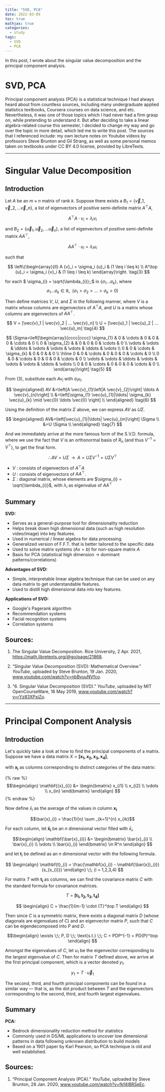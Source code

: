 ```yaml
---
title: "SVD, PCA"
date: 2022-03-09
toc: true
mathjax: true
categories:
  - study
tags:
  - SVD
  - PCA
---
```


In this post, I wrote about the singular value decomposition and the principal component analysis. 

# SVD, PCA

Principal component analysis (PCA) is a statistical technique I had always heard about from countless sources, including many undergraduate applied statistics textbooks, Coursera courses on data science, and etc. Nevertheless, it was one of those topics which I had never had a firm grasp on, while pretending to understand it. But after deciding to take a linear algebra-related course this semester, I decided to change my way and go over the topic in more detail, which led me to write this post. The sources that I referenced include: my own lecture notes on Youtube videos by professors Steve Brunton and Gil Strang, as well as some personal memos taken on textbooks under CC BY 4.0 license, provided by LibreTexts. 



---

# Singular Value Decomposition


## Introduction

Let $A$ be an $m \times n$ matrix of rank $k$. Suppose there exists a $B_{1} = \{\vec{v}\_{1}, \vec{v}\_{2}, \ldots \vec{v}\_{n}\}$, a list of eigenvectors of positive semi-definite matrix $A^\top A$,

$$ A^{\top}A \cdot v_{i} = \lambda_{i} v_{i}  \tag{1}$$

and $B_{2} = \{\vec{u}_{1}, \vec{u}_{2}, \ldots \vec{u}_{n}\}$, a list of eigenvectors of positive semi-definite matrix $AA^{\top}$,

$$ AA^{\top} \cdot u_{i} = \lambda_{i} u_{i} \tag{2} $$

such that

$$
\left\{\begin{array}{ll} A {v}_i = \sigma_i {u}_i & (1 \leq i \leq k) \\ A^\top {u}_i = \sigma_i {v}_i  & (1 \leq i \leq k) \end{array}\right. \tag{3}
$$

for each $ \sigma_{i} = \sqrt{\lambda_{i}}\;\;$ in $\{\sigma_1 ... \sigma_k\}$, where $$\sigma_1 \dots \sigma_k \in \mathbb{R}, \;\; (\sigma_1 > \sigma_2 > \dots > \sigma_k > 0)  $$

Then define matrices $V$, $U$, and $\Sigma$ in the following manner, where $V$ is a matrix whose columns are eigenvectors of $A^{\top}A$, and $U$ is a matrix whose columns are eigenvectors of $AA^{\top}$. 

$$
V = [\vec{v}_1 | \vec{v}_2 | ... \vec{v}_n] \\
U = [\vec{u}_1 | \vec{u}_2 | ... \vec{u}_m] \tag{4}
$$ 

$$$$

$$
\Sigma=\left[\begin{array}{cccc|cccc}
\sigma_{1} & 0 & \cdots & 0 & 0 & 0 & \cdots & 0 \\
0 & \sigma_{2} & & 0 & 0 & 0 & \cdots & 0 \\
\vdots & \vdots & \ddots & \vdots & \vdots & \vdots & \ddots & \vdots \\
0 & 0 & \cdots & \sigma_{k} & 0 & 0 &  & 0 \\
\hline 0 & 0 & \cdots & 0 & 0 & 0 & \cdots & 0 \\
0 & 0 & \cdots & 0 & 0 & 0 & \cdots & 0 \\
\vdots & \vdots & \ddots & \vdots & \vdots & \vdots & \ddots & \vdots \\
0 & 0 & \cdots & 0 & 0 & 0 & \cdots & 0 \\ 
\end{array}\right] \tag{5}
$$


From $(3)$, substitute each $A v_{i}$ with $\sigma_{i} u_{i}$. 

$$
\begin{aligned}
AV &=\left[A \vec{v}_{1}\left|A \vec{v}_{2}\right| \ldots A \vec{v}_{n}\right] \\
&=\left[\sigma_{1} \vec{u}_{1}|\ldots| \sigma_{k} \vec{u}_{k} \mid \vec{0} \ldots \vec{0} \right] \\
\end{aligned} \tag{6}
$$

Using the definition of the matrix $\Sigma$ above, we can express $AV$ as $U\Sigma$.

$$
\begin{aligned}
AV&=\left[\vec{u}_{1}|\ldots| \vec{u}_{m}\right] \Sigma \\
&=U \Sigma \\
\end{aligned} \tag{7}
$$

And we immediately arrive at the more famous form of the S.V.D. formula, where we use the fact that $V$ is an orthonormal basis of $R_{n}$ (and thus $V^{-1} = V^\top$), to get the final form. 

$$
\therefore A V=U \Sigma \;\; \longrightarrow \;\; A=U \Sigma V^{-1}=U \Sigma V^{\top} \tag{8}
$$

+ $V$ : consists of eigenvectors of $A^{\top}A$
+ $U$ : consists of eigenvectors of $AA^{\top}$.
+ $\Sigma$ : diagonal matrix, whose elements are $\sigma_{i} = \sqrt{\lambda_{i}}$, with $\lambda_{i}$ as eigenvalue of $AA^{\top}$ 

## Summary

**SVD:**

+ Serves as a general-purpose tool for dimensionality reduction 
+ Helps break down high dimensional data (such as high resolution video/image) into key features.
+ Used in numerical / linear algebra for data processing
+ Generalized version of F.F.T. that is better tailored to the specific data
+ Used to solve matrix systems ($Ax = b$) for non-square matrix $A$
+ Basis for PCA (statistical high dimension → dominant patterns/correlations)


**Advantages of SVD:**

+ Simple, interpretable linear algebra technique that can be used on any data matrix to get understandable features. 
+ Used to distill high dimensional data into key features. 

**Applications of SVD:**

+ Google's Pagerank algorithm 
+ Recommendation systems 
+ Facial recognition systems 
+ Correlation systems 


## Sources: 

1. The Singular Value Decomposition. Rice University, 2 Apr. 2021, https://math.libretexts.org/@go/page/21868.

2. “Singular Value Decomposition (SVD): Mathematical Overview.” *YouTube*, uploaded by Steve Brunton, 19 Jan. 2020, www.youtube.com/watch?v=nbBvuuNVfco.

3. “6. Singular Value Decomposition (SVD).” *YouTube*, uploaded by MIT OpenCourseWare, 16 May 2019, www.youtube.com/watch?v=rYz83XPxiZo.




---

# Principal Component Analysis

## Introduction

Let's quickly take a look at how to find the principal components of a matrix. Suppose we have a data matrix $X = \mathbf{[ x_{1}, x_{2}, x_{3}, x_{4}]}$,

with $\mathbf{x_{i}}$ as columns corresponding to distinct categories of the data matrix: 

{% raw %} 
$$\begin{align} \mathbf{{x}_{i}} &= \begin{bmatrix} x_{i1} \\ x_{i2} \\ \vdots \\ x_{in} \end{bmatrix} \end{align} $$ 
{% endraw %}


Now define $\bar{x}_{i}$ as the average of the values in column $\mathbf{x_{i}}$

$$\bar{x}_{i} = \frac{1}{n} \sum _{k=1}^{n} x_{ik}$$



For each column, let $\mathbf{\bar{x}_{i}}$ be an $n$ dimensional vector filled with $\bar{x}_{i}$, 

$$\begin{align} \mathbf{\bar{x}_{i}} &= \begin{bmatrix} \bar{x}_{i} \\ \bar{x}_{i} \\ \vdots \\ \bar{x}_{i} \end{bmatrix} \in R^n \end{align}
$$

and let $\mathbf{t}_{i}$ be defined as an $n$ dimensional vector with the following formula. 


$$ \begin{align} \mathbf{t}_{i} = \frac{\mathbf{x}_{i} - \mathbf{\bar{x}}_{i}}{s_{x_{i}}} \end{align} \;\; (i = 1,2,3,4) $$

For matrix $T$ with $\mathbf{t_{i}}$ as columns, we can find the covariance matrix $C$ with the standard formula for covariance matrices.  

$$T = \mathbf{[t_{1}, t_{2}, t_{3}, t_{4}]}$$

$$ \begin{align} C = \frac{1}{m-1} \cdot {T}^\top T \end{align}
$$

Then since $C$ is a symmetric matrix, there exists a diagonal matrix $D$ (whose diagonals are eigenvalues of $C$) and an eigenvector matrix $P$, such that $C$ can be eigendecomposed into $P$ and $D$. 

$$\begin{align} \exists \;\; P, D \;\; \text{s.t.} \;\; C = PDP^{-1} = PD{P}^\top \end{align} $$

Amongst the eigenvalues of $C$, let $u_{1}$ be the eigenvector corresponding to the largest eigenvalue of $C$. Then for matrix $T$ defined above, we arrive at the first principal component, which is a vector denoted $y_1$. 

$$  y_{1} = T \cdot \vec{u}_{1}   $$

The second, third, and fourth principal components can be found in a similar way — that is, as the dot product between $T$ and the eigenvectors corresponding to the second, third, and fourth largest eigenvalues. 

## Summary

**PCA:**

+ Bedrock dimensionality reduction method for statistics
+ Commonly used in DS/ML applications to uncover low dimensional patterns in data following unknown distribution to build models
+ Based on a 1901 paper by Karl Pearson, so PCA technique is old and well established. 


## Sources:


1. “Principal Component Analysis (PCA).” *YouTube*, uploaded by Steve Brunton, 28 Jan. 2020, www.youtube.com/watch?v=fkf4IBRSeEc.
